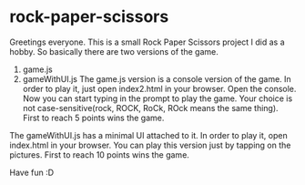 # rock-paper-scissors
Greetings everyone. This is a small Rock Paper Scissors project I did as a hobby.
So basically there are two versions of the game.
  1. game.js
  2. gameWithUI.js
The game.js version is a console version of the game. In order to play it, just open index2.html in your browser. Open the console. Now you can start typing in the prompt to play the game. Your choice is not case-sensitive(rock, ROCK, RoCk, ROck means the same thing). First to reach 5 points wins the game.

The gameWithUI.js has a minimal UI attached to it. In order to play it, open index.html in your browser. You can play this version just by tapping on the pictures. First to reach 10 points wins the game.

Have fun :D
